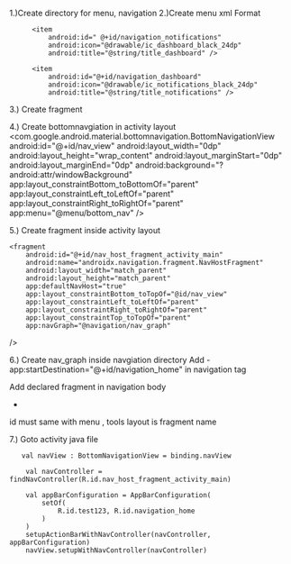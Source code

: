 1.)Create directory for menu, navigation
2.)Create menu xml
Format 
<menu>

 <item
        android:id="@+id/navigation_home"
        android:icon="@drawable/ic_home_black_24dp"
        android:title="@string/title_home" />

    <item
        android:id=" @+id/navigation_notifications"
        android:icon="@drawable/ic_dashboard_black_24dp"
        android:title="@string/title_dashboard" />

    <item
        android:id="@+id/navigation_dashboard"
        android:icon="@drawable/ic_notifications_black_24dp"
        android:title="@string/title_notifications" />

</menu>

3.) Create fragment 

4.) Create bottomnavgiation in activity layout 
   <com.google.android.material.bottomnavigation.BottomNavigationView
        android:id="@+id/nav_view"
        android:layout_width="0dp"
        android:layout_height="wrap_content"
        android:layout_marginStart="0dp"
        android:layout_marginEnd="0dp"
        android:background="?android:attr/windowBackground"
        app:layout_constraintBottom_toBottomOf="parent"
        app:layout_constraintLeft_toLeftOf="parent"
        app:layout_constraintRight_toRightOf="parent"
        app:menu="@menu/bottom_nav" />

5.) Create fragment inside activity layout 

    <fragment
        android:id="@+id/nav_host_fragment_activity_main"
        android:name="androidx.navigation.fragment.NavHostFragment"
        android:layout_width="match_parent"
        android:layout_height="match_parent"
        app:defaultNavHost="true"
        app:layout_constraintBottom_toTopOf="@id/nav_view"
        app:layout_constraintLeft_toLeftOf="parent"
        app:layout_constraintRight_toRightOf="parent"
        app:layout_constraintTop_toTopOf="parent"
        app:navGraph="@navigation/nav_graph"

 />

6.) Create nav_graph inside navgiation directory
Add -  app:startDestination="@+id/navigation_home" in navigation tag

Add declared fragment in navigation body
-    <fragment
        android:id="@+id/navigation_home"
        android:name="com.example.myapplication.BlankFragment"
        android:label="firstragment"
        tools:layout="@layout/fragment_blank" />

id must same with menu , tools layout is fragment name

7.) Goto activity java file


       val navView : BottomNavigationView = binding.navView

        val navController = findNavController(R.id.nav_host_fragment_activity_main)

        val appBarConfiguration = AppBarConfiguration(
            setOf(
                R.id.test123, R.id.navigation_home
            )
        )
        setupActionBarWithNavController(navController, appBarConfiguration)
        navView.setupWithNavController(navController)





